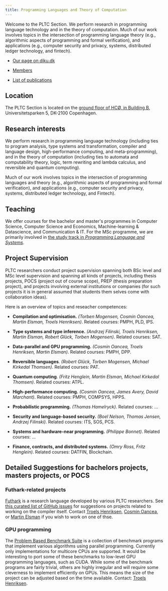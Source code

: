 ```yaml
---
title: Programming Languages and Theory of Computation
---
```


Welcome to the PLTC Section. We perform research in programming
language technology and in the theory of computation. Much of our work
involves topics in the intersection of programming language theory
(e.g., algorithmic aspects of programming and formal verification),
and applications (e.g., computer security and privacy, systems,
distributed ledger technology, and fintech).

* [Our page on diku.dk](https://di.ku.dk/english/research/pltc/)

* [Members](https://di.ku.dk/english/staff/vip/researchers_pltc/)

* [List of publications](https://di.ku.dk/english/research/pltc/publikationer/publikationsliste/?pure=en/organisations/by-uuid(a37efafe-316d-489f-8082-621e025b2f73)/publications.html)

## Location

The PLTC Section is located on the [ground floor of HCØ, in Building B](/images/office-plan.png),
Universitetsparken 5, DK-2100 Copenhagen.

## Research interests

We perform research in programming language technology (including ties
to program analysis, type systems and transformation, compiler and
language design, high-performance computing, and meta-programming),
and in the theory of computation (including ties to automata and
computability theory, logic, term rewriting and lambda calculus, and
reversible and quantum computing).

Much of our work involves topics in the intersection of programming
languages and theory (e.g., algorithmic aspects of programming and
formal verification), and applications (e.g., computer security and
privacy, systems, distributed ledger technology, and Fintech).

## Teaching

We offer courses for the bachelor and master's programmes in Computer Science,
Computer Science and Economics, Machine-learning & Datascience, and
Communication & IT. For the MSc programme, we are primarily involved in [the study track in
*Programming Language and
Systems*](https://studies.ku.dk/masters/computer-science/programme-structure/recommended_studytracks/).

## Project Supervision

PLTC researchers conduct project supervision spanning both BSc level and MSc
level supervision and spanning all kinds of projects, including thesis projects, POCS
(project out of course scope), PREP (thesis preparation project), and projects
involving external institutions or companies (for such projects it is in general
assumed that students them selves come with collaboration ideas).

Here is an overview of topics and reseacher competences:

- __Compilation and optimisation.__ _(Torben Mogensen, Cosmin Oancea, Martin
  Elsman, Troels Henriksen)_. Related courses: PMPH, PLD, IPS.

- __Type systems and type inference.__ _(Andrzej Filinski, Troels Henriksen,
  Martin Elsman, Robert Glück, Torben Mogensen)_. Related courses: SAT.

- __Data-parallel and GPU programming.__ _(Cosmin Oancea, Troels Henriksen, Martin
  Elsman)_. Related courses: PMPH, DPP.

- __Reversible languages__. _(Robert Glück, Torben Mogensen, Michael Kirkedal
  Thomsen)_. Related courses: PAT.

- __Quantum computing__. _(Fritz Henglein, Martin Elsman, Michael Kirkedal
  Thomsen)_. Related courses: ATPL.

- __High-performance computing.__ _(Cosmin Oancea, James Avery, David
  Marchant)_. Related courses: PMPH, COMPSYS, HPPS.

- __Probabilistic programming.__ _(Thomas Hamelryck)_. Related courses: ...

- __Security and language-based security.__ _(Boel Nelson, Thomas Jensen,
  Andrzej Filinski)_. Related courses: ITS, SOS, PCS.

- __Systems and hardware-near programming.__ _(Philippe Bonnet)_. Related courses: ...

- __Finance, contracts, and distributed systems.__ _(Omry Ross, Fritz
  Henglein)_. Related courses: DATFIN, Blockchain.


## Detailed Suggestions for bachelors projects, masters projects, or POCS

### Futhark-related projects

[Futhark](https://futhark-lang.org) is a research language developed
by various PLTC researchers.  See [this curated list of GitHub
issues](https://github.com/diku-dk/futhark/issues?q=is%3Aopen+is%3Aissue+label%3Astudent-viable)
for suggestions on projects related to working on the compiler itself.
Contact [Troels Henriksen](https://sigkill.dk), [Cosmin
Oancea](http://hjemmesider.diku.dk/~zgh600/), or [Martin
Elsman](https://elsman.com/) if you wish to work on one of thse.

### GPU programming

The [Problem Based Benchmark
Suite](https://github.com/cmuparlay/pbbsbench) is a collection of
benchmark programs that implement various algorithms using parallel
programming.  Currently only implementations for multicore CPUs are
supported.  It would be interesting to port some of these benchmarks
to low-level GPU programming languages, such as CUDA.  While some of
the benchmark programs are fairly trivial, others are highly irregular
and will require some cleverness to implement efficiently on GPUs.
This means the size of the project can be adjusted based on the time
available. Contact: [Troels Henriksen](https://sigkill.dk).
